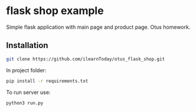 # flask shop example
Simple flask application with main page and product page. Otus homework.
## Installation
```bash
git clone https://github.com/ilearnToday/otus_flask_shop.git
```
In project folder:
```bash
pip install -r requirements.txt
```
To run server use:
```bash
python3 run.py
```
